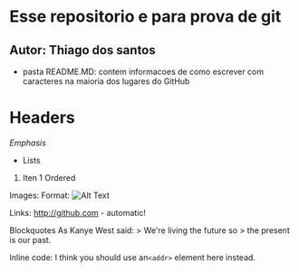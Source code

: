 # Esse repositorio e para prova de git

## Autor: Thiago dos santos

* pasta README.MD: contem informacoes de como escrever com caracteres na  maioria dos lugares do GitHub








# Headers

*Emphasis*

* Lists

1. Iten 1 Ordered

Images: Format: ![Alt Text](url)

Links: http://github.com - automatic!

Blockquotes As Kanye West said: > We're living the future so > the present is our past.

Inline code: I think you should use an`<addr>` element here instead.